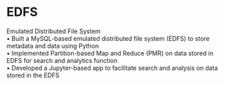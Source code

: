 # EDFS
Emulated Distributed File System <br />
• Built a MySQL-based emulated distributed file system (EDFS) to store metadata and data using Python <br />
• Implemented Partition-based Map and Reduce (PMR) on data stored in EDFS for search and analytics function <br />
• Developed a Jupyter-based app to facilitate search and analysis on data stored in the EDFS <br />


